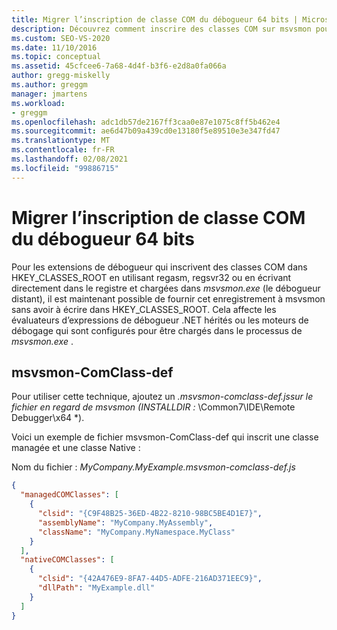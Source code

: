 ```yaml
---
title: Migrer l’inscription de classe COM du débogueur 64 bits | Microsoft Docs
description: Découvrez comment inscrire des classes COM sur msvsmon pour les extensions de débogueur sans écrire dans HKEY_CLASSES_ROOT.
ms.custom: SEO-VS-2020
ms.date: 11/10/2016
ms.topic: conceptual
ms.assetid: 45cfcee6-7a68-4d4f-b3f6-e2d8a0fa066a
author: gregg-miskelly
ms.author: greggm
manager: jmartens
ms.workload:
- greggm
ms.openlocfilehash: adc1db57de2167ff3caa0e87e1075c8ff5b462e4
ms.sourcegitcommit: ae6d47b09a439cd0e13180f5e89510e3e347fd47
ms.translationtype: MT
ms.contentlocale: fr-FR
ms.lasthandoff: 02/08/2021
ms.locfileid: "99886715"
---
```

# <a name="migrate-64-bit-debugger-com-class-registration"></a>Migrer l’inscription de classe COM du débogueur 64 bits

Pour les extensions de débogueur qui inscrivent des classes COM dans HKEY_CLASSES_ROOT en utilisant regasm, regsvr32 ou en écrivant directement dans le registre et chargées dans *msvsmon.exe* (le débogueur distant), il est maintenant possible de fournir cet enregistrement à msvsmon sans avoir à écrire dans HKEY_CLASSES_ROOT. Cela affecte les évaluateurs d’expressions de débogueur .NET hérités ou les moteurs de débogage qui sont configurés pour être chargés dans le processus de *msvsmon.exe* .

## <a name="msvsmon-comclass-def"></a>msvsmon-ComClass-def

Pour utiliser cette technique, ajoutez un **.msvsmon-comclass-def.jssur le* fichier en regard de msvsmon (INSTALLDIR :* \Common7\IDE\Remote Debugger\x64 *).

Voici un exemple de fichier msvsmon-ComClass-def qui inscrit une classe managée et une classe Native :

Nom du fichier : *MyCompany.MyExample.msvsmon-comclass-def.js*

```json
{
  "managedCOMClasses": [
    {
      "clsid": "{C9F48B25-36ED-4B22-8210-98BC5BE4D1E7}",
      "assemblyName": "MyCompany.MyAssembly",
      "className": "MyCompany.MyNamespace.MyClass"
    }
  ],
  "nativeCOMClasses": [
    {
      "clsid": "{42A476E9-8FA7-44D5-ADFE-216AD371EEC9}",
      "dllPath": "MyExample.dll"
    }
  ]
}
```
